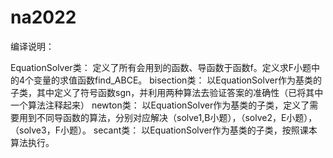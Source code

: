 # na2022

编译说明：

EquationSolver类：
定义了所有会用到的函数、导函数于函数f。定义求F小题中的4个变量的求值函数find_ABCE。
bisection类：
以EquationSolver作为基类的子类，其中定义了符号函数sgn，并利用两种算法去验证答案的准确性（已将其中一个算法注释起来）
newton类：
以EquationSolver作为基类的子类，定义了需要用到不同导函数的算法，分别对应解决（solve1,B小题），（solve2，E小题），（solve3，F小题）。
secant类：
以EquationSolver作为基类的子类，按照课本算法执行。
